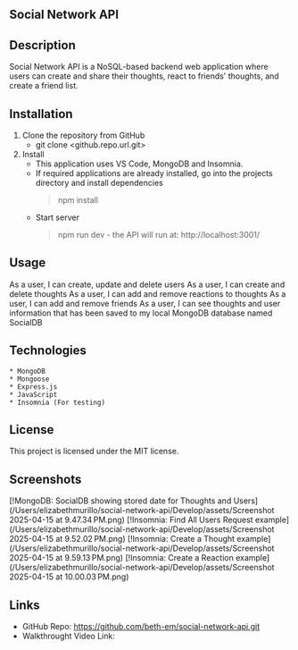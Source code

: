 ## Social Network API

## Description
Social Network API is a NoSQL-based backend web application where users can create and share their thoughts, react to friends' thoughts, and create a friend list.

## Installation
1. Clone the repository from GitHub
    * git clone <github.repo.url.git>
2. Install
    * This application uses VS Code, MongoDB and Insomnia.
    * If required applications are already installed, go into the projects directory and install dependencies 
        > npm install
    * Start server
        > npm run dev - the API will run at: http://localhost:3001/

## Usage
As a user, I can create, update and delete users
As a user, I can create and delete thoughts
As a user, I can add and remove reactions to thoughts
As a user, I can add and remove friends
As a user, I can see thoughts and user information that has been saved to my local MongoDB database named SocialDB

## Technologies
    * MongoDB
    * Mongoose
    * Express.js
    * JavaScript
    * Insomnia (For testing)

## License
This project is licensed under the MIT license.

## Screenshots
[!MongoDB: SocialDB showing stored date for Thoughts and Users](/Users/elizabethmurillo/social-network-api/Develop/assets/Screenshot 2025-04-15 at 9.47.34 PM.png)
[!Insomnia: Find All Users Request example](/Users/elizabethmurillo/social-network-api/Develop/assets/Screenshot 2025-04-15 at 9.52.02 PM.png)
[!Insomnia: Create a Thought example](/Users/elizabethmurillo/social-network-api/Develop/assets/Screenshot 2025-04-15 at 9.59.13 PM.png)
[!Insomnia: Create a Reaction example](/Users/elizabethmurillo/social-network-api/Develop/assets/Screenshot 2025-04-15 at 10.00.03 PM.png)

## Links
* GitHub Repo: https://github.com/beth-em/social-network-api.git
* Walkthrought Video Link:
